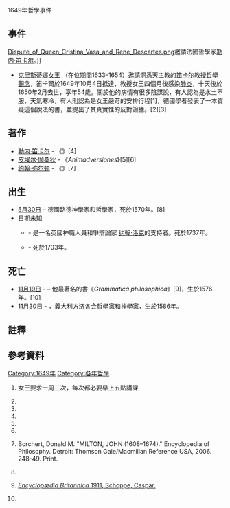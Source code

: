 1649年哲學事件

## 事件

[Dispute_of_Queen_Cristina_Vasa_and_Rene_Descartes.png](https://zh.wikipedia.org/wiki/File:Dispute_of_Queen_Cristina_Vasa_and_Rene_Descartes.png "fig:Dispute_of_Queen_Cristina_Vasa_and_Rene_Descartes.png")邀請法國哲學家[勒内·笛卡尔](../Page/勒内·笛卡尔.md "wikilink")。\]\]

  - [克里斯蒂娜女王](../Page/克里斯蒂娜女王.md "wikilink") （在位期間1633–1654）邀請洞悉天主教的[笛卡尔教授哲學觀念](../Page/勒内·笛卡尔.md "wikilink")，笛卡爾於1649年10月4日抵達，教授女王四個月後感染[肺炎](../Page/肺炎.md "wikilink")，十天後於1650年2月去世，享年54歲。關於他的病情有很多陰謀說，有人認為是水土不服，天氣寒冷，有人則認為是女王嚴苛的安排行程\[1\]，德國學者發表了一本質疑這個說法的書，並提出了其真實性的反對論據。\[2\]\[3\]

## 著作

  - [勒内·笛卡尔](../Page/勒内·笛卡尔.md "wikilink") - 《》\[4\]
  - [皮埃尔·伽桑狄](../Page/皮埃尔·伽桑狄.md "wikilink") - 《*Animadversiones*》\[5\]\[6\]
  - [约翰·弥尔顿](../Page/约翰·弥尔顿.md "wikilink") - 《》\[7\]

## 出生

  - [5月30日](../Page/5月30日.md "wikilink") –  德國路德神學家和哲學家，死於1570年。\[8\]
  - 日期未知
      - \- 是一名英國神職人員和爭辯論家 [约翰·洛克](../Page/约翰·洛克.md "wikilink")的支持者。死於1737年。

      - \- 死於1703年。

## 死亡

  - [11月19日](../Page/11月19日.md "wikilink") -  – 他最著名的書《*Grammatica philosophica*》\[9\]，生於1576年。\[10\]
  - [11月30日](../Page/11月30日.md "wikilink") - ，義大利[方济各会](../Page/方济各会.md "wikilink")哲學家和神學家，生於1586年。

## 註釋

## 參考資料

[Category:1649年](https://zh.wikipedia.org/wiki/Category:1649年 "wikilink") [Category:各年哲學](https://zh.wikipedia.org/wiki/Category:各年哲學 "wikilink")

1.  女王要求一周三次，每次都必要早上五點講課

2.

3.

4.

5.

6.

7.  Borchert, Donald M. "MILTON, JOHN (1608–1674)." Encyclopedia of Philosophy. Detroit: Thomson Gale/Macmillan Reference USA, 2006. 248-49. Print.

8.

9.  [*Encyclopædia Britannica* 1911, Schoppe, Caspar.](http://www.1911encyclopedia.org/Caspar_Schoppe)

10.
